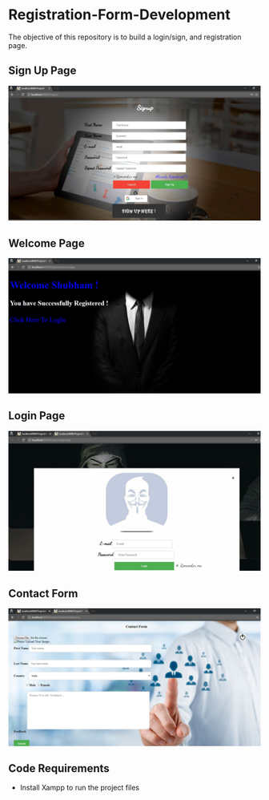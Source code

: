 # Registration-Form-Development
The objective of this repository is to build a login/sign, and registration page.

## Sign Up Page

![](images/SignUp.JPG)

## Welcome Page

![](images/welcomePage.JPG)

## Login Page

![](images/loginPage.JPG)

## Contact Form

![](images/contactForm.JPG)

## Code Requirements

* Install Xampp to run the project files
